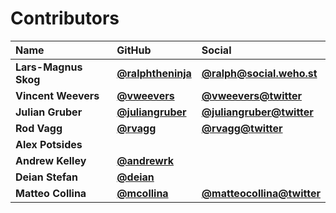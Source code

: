 # Contributors

| Name | GitHub | Social |
| :--- | :--- | :--- |
| **Lars-Magnus Skog** | [**@ralphtheninja**](https://github.com/ralphtheninja) | [**@ralph@social.weho.st**](https://social.weho.st/@ralph) |
| **Vincent Weevers** | [**@vweevers**](https://github.com/vweevers) | [**@vweevers@twitter**](https://twitter.com/vweevers) |
| **Julian Gruber** | [**@juliangruber**](https://github.com/juliangruber) | [**@juliangruber@twitter**](https://twitter.com/juliangruber) |
| **Rod Vagg** | [**@rvagg**](https://github.com/rvagg) | [**@rvagg@twitter**](https://twitter.com/rvagg) |
| **Alex Potsides** |  |  |
| **Andrew Kelley** | [**@andrewrk**](https://github.com/andrewrk) |  |
| **Deian Stefan** | [**@deian**](https://github.com/deian) |  |
| **Matteo Collina** | [**@mcollina**](https://github.com/mcollina) | [**@matteocollina@twitter**](https://twitter.com/matteocollina) |

